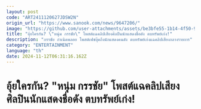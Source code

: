 ```yaml
---
layout: post
code: "ART2411120627JDSW2N"
origin_url: "https://www.sanook.com/news/9647206/"
image: "https://github.com/user-attachments/assets/be3bfe55-1b14-4f50-9f90-917618592b43"
title: "อุ้ยใครกัน? \"หนุ่ม กรรชัย\" โพสต์แฉคลิปเสียงศิลปินนักแสดงชื่อดัง ตบทรัพย์เก่ง!"
description: "กรรชัย กำเนิดพลอย โพสต์เฟซบุ๊คถึงนักแสดงคนดัง ตบทรัพย์เก่งแฉคลิปเสียงกลางรายการ"
category: "ENTERTAINMENT"
language: "th"
date: 2024-11-12T06:31:16.162Z
---
```


# อุ้ยใครกัน? "หนุ่ม กรรชัย" โพสต์แฉคลิปเสียงศิลปินนักแสดงชื่อดัง ตบทรัพย์เก่ง!